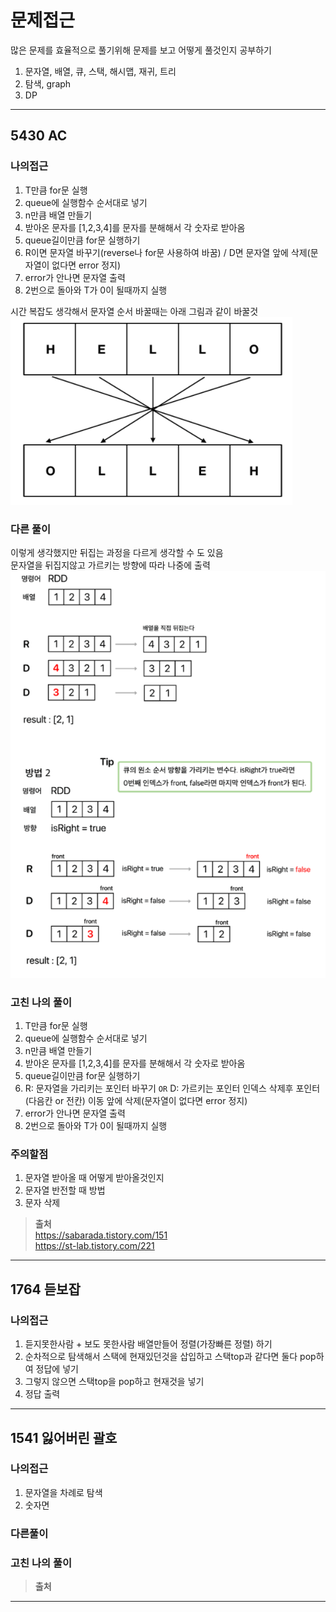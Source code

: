 # 문제접근

많은 문제를 효율적으로 풀기위해 문제를 보고 어떻게 풀것인지 공부하기

1. 문자열, 배열, 큐, 스택, 해시맵, 재귀, 트리
2. 탐색, graph
3. DP

<hr>

## 5430 AC

### 나의접근

1. T만큼 for문 실행
2. queue에 실행함수 순서대로 넣기
3. n만큼 배열 만들기
4. 받아온 문자를 [1,2,3,4]를 문자를 분해해서 각 숫자로 받아옴
5. queue길이만큼 for문 실행하기
6. R이면 문자열 바꾸기(reverse나 for문 사용하여 바꿈) / D면 문자열 앞에 삭제(문자열이 없다면 error 정지)
7. error가 안나면 문자열 출력
8. 2번으로 돌아와 T가 0이 될때까지 실행

시간 복잡도 생각해서 문자열 순서 바꿀때는 아래 그림과 같이 바꿀것  
![문자열 뒤집기](./image/5430reverse.PNG)


### 다른 풀이

이렇게 생각했지만 뒤집는 과정을 다르게 생각할 수 도 있음  
문자열을 뒤집지않고 가르키는 방향에 따라 나중에 출력
![문자열 뒤집기 답](./image/5430solution.PNG)

### 고친 나의 풀이

1. T만큼 for문 실행
2. queue에 실행함수 순서대로 넣기
3. n만큼 배열 만들기
4. 받아온 문자를 [1,2,3,4]를 문자를 분해해서 각 숫자로 받아옴
5. queue길이만큼 for문 실행하기
6. R: 문자열을 가리키는 포인터 바꾸기 `OR` D: 가르키는 포인터 인덱스 삭제후 포인터(다음칸 or 전칸) 이동 앞에 삭제(문자열이 없다면 error 정지)
7. error가 안나면 문자열 출력
8. 2번으로 돌아와 T가 0이 될때까지 실행

### 주의할점

1. 문자열 받아올 때 어떻게 받아올것인지
2. 문자열 반전할 때 방법
3. 문자 삭제

> **출처**  
> https://sabarada.tistory.com/151  
> https://st-lab.tistory.com/221

<hr>

## 1764 듣보잡

### 나의접근
1. 듣지못한사람 + 보도 못한사람 배열만들어 정렬(가장빠른 정렬) 하기
2. 순차적으로 탐색해서 스택에 현재있던것을 삽입하고 스택top과 같다면 둘다 pop하여 정답에 넣기
3. 그렇지 않으면 스택top을 pop하고 현재것을 넣기 
4. 정답 출력

<hr>

## 1541 잃어버린 괄호

### 나의접근
1. 문자열을 차례로 탐색
2. 숫자면    

### 다른풀이
  

### 고친 나의 풀이

> **출처**  

<hr>